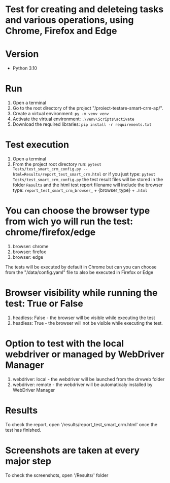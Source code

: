 # Test for creating and deleteing tasks and various operations, using Chrome, Firefox and Edge



# Version
* Python 3.10

# Run
1. Open a terminal
2. Go to the root directory of the project "/proiect-testare-smart-crm-ap/".
3. Create a virtual environment: `py -m venv venv`
4. Activate the virtual environment: `.\venv\Scripts\activate`
5. Download the required libraries: `pip install -r requirements.txt`

# Test execution
1. Open a terminal
2. From the project root directory run: `pytest Tests/test_smart_crm_config.py --html=Results/report_test_smart_crm.html`
   or if you just type: `pytest Tests/test_smart_crm_config.py` the test result files will be stored in the folder `Results` and the html test report filename will include the browser type: `report_test_smart_crm_browser_` + {browser_type} + `.html`


# You can choose the browser type from wich yo will run the test: chrome/firefox/edge
1. browser: chrome
2. browser: firefox
3. browser: edge

The tests will be executed by default in Chrome but can you can choose from the "/data/config.yaml" file to also be executed in Firefox or Edge

# Browser visibility while running the test: True or False
1. headless: False - the browser will be visible while executing the test
2. headless: True - the browser will not be visible while executing the test.

# Option to test with the local webdriver or managed by WebDriver Manager
1. webdriver: local - the webdriver will be launched from the drvweb folder
2. webdriver: remote - the webdriver will be automaticaly installed by WebDriver Manager

# Results
To check the report, open '/results/report_test_smart_crm.html' once the test has finished.

# Screenshots are taken at every major step
To check the screenshots, open '/Results/' folder
